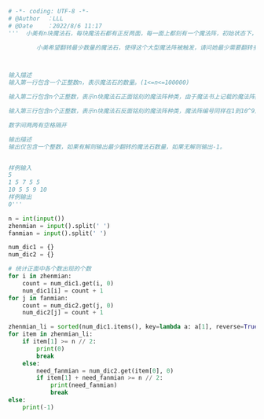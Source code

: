 
<BlogInfo id="1221" title="146.小美的魔法石共鸣" author="白日梦想猿" pv=0 read_times=0 pre_cost_time="0分58秒" category="leetcode" tag_list="['leetcode']" create_time="2022.08.06 11:17:37" update_time="2022.08.06 11:24:50" />

```python
# -*- coding: UTF-8 -*-                            
# @Author  ：LLL                         
# @Date    ：2022/8/6 11:17  
'''  小美有n块魔法石，每块魔法石都有正反两面，每一面上都刻有一个魔法阵，初始状态下，n块魔法石都是正面向上。这n块魔法石的能量刚好可以构建一个大型魔法阵，但是需要至少一半的魔法石向上的一面铭刻的阵法相同才能触发大型魔法阵的效果。

        小美希望翻转最少数量的魔法石，使得这个大型魔法阵被触发，请问她最少需要翻转多少块魔法石。



输入描述
输入第一行包含一个正整数n，表示魔法石的数量。(1<=n<=100000)

输入第二行包含n个正整数，表示n块魔法石正面铭刻的魔法阵种类，由于魔法书上记载的魔法阵数量太多，所以魔法阵编号可能是从1到10^9中的任何一个正整数。

输入第三行包含n个正整数，表示n块魔法石反面铭刻的魔法阵种类，魔法阵编号同样在1到10^9之间。

数字间两两有空格隔开

输出描述
输出仅包含一个整数，如果有解则输出最少翻转的魔法石数量，如果无解则输出-1。


样例输入
5
1 5 7 5 5
10 5 5 9 10
样例输出
0'''

n = int(input())
zhenmian = input().split(' ')
fanmian = input().split(' ')

num_dic1 = {}
num_dic2 = {}

# 统计正面中各个数出现的个数
for i in zhenmian:
    count = num_dic1.get(i, 0)
    num_dic1[i] = count + 1
for j in fanmian:
    count = num_dic2.get(j, 0)
    num_dic2[j] = count + 1

zhenmian_li = sorted(num_dic1.items(), key=lambda a: a[1], reverse=True)
for item in zhenmian_li:
    if item[1] >= n // 2:
        print(0)
        break
    else:
        need_fanmian = num_dic2.get(item[0], 0)
        if item[1] + need_fanmian >= n // 2:
            print(need_fanmian)
            break
else:
    print(-1)

```
